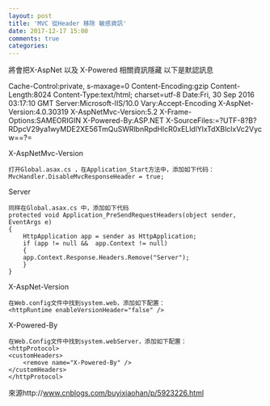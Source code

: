 ```yaml
---
layout: post
title: 'MVC 從Header 移除 敏感資訊'
date: 2017-12-17 15:00
comments: true
categories: 
---
```

將會把X-AspNet 以及 X-Powered 相關資訊隱藏
以下是默認訊息

Cache-Control:private, s-maxage=0
Content-Encoding:gzip
Content-Length:8024
Content-Type:text/html; charset=utf-8
Date:Fri, 30 Sep 2016 03:17:10 GMT
Server:Microsoft-IIS/10.0
Vary:Accept-Encoding
X-AspNet-Version:4.0.30319
X-AspNetMvc-Version:5.2
X-Frame-Options:SAMEORIGIN
X-Powered-By:ASP.NET
X-SourceFiles:=?UTF-8?B?RDpcV29ya1wyMDE2XE56TmQuSWRlbnRpdHlcR0xELldlYlxTdXBlclxVc2Vycw==?=

X-AspNetMvc-Version

	打开Global.asax.cs ，在Application_Start方法中，添加如下代码：
	MvcHandler.DisableMvcResponseHeader = true;

Server

	同样在Global.asax.cs 中，添加如下代码
	protected void Application_PreSendRequestHeaders(object sender, EventArgs e)
	{
		HttpApplication app = sender as HttpApplication;
		if (app != null &&	app.Context != null)
		{
        app.Context.Response.Headers.Remove("Server");
		}
	}

X-AspNet-Version

	在Web.config文件中找到system.web，添加如下配置：
	<httpRuntime enableVersionHeader="false" />

X-Powered-By

	在Web.Config文件中找到system.webServer，添加如下配置：
	<httpProtocol>
	<customHeaders>
		<remove name="X-Powered-By" />
	</customHeaders>
	</httpProtocol>

來源http://www.cnblogs.com/buyixiaohan/p/5923226.html